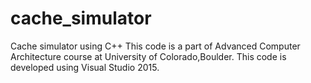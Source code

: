 # cache_simulator
Cache simulator using C++
This code is a part of Advanced Computer Architecture course at University of Colorado,Boulder. This code is developed using Visual Studio 2015.
